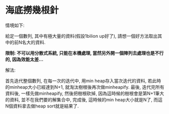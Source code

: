 # 海底撈幾根針

情境如下:

給定一個數列, 其中有極大量的資料\(假設1bilion up好了\), 請想一個好方法取出其中的前N名大的資料.

**限制: 不可以用分散式系統, 只能在本機處理, 當然另外開一個陣列去處理也是不行的, 因為效能太差...**

解法:

首先迭代整個數列, 在每一次的迭代中, 用min heap存入當次迭代的資料, 若此時的minheap大小已經達到N+1, 就淘汰樹根後再次做minheapify. 最後, 迭代完所有資料後, 一樣先做minheapify, 然後把樹根砍掉, 因為這時候的樹根會是第N+1筆大的資料, 並不在我們要的解集合中, 完成後, 這時候的min heap大小就是N了, 而這N個資料拿去做heap sort就是結果了.

